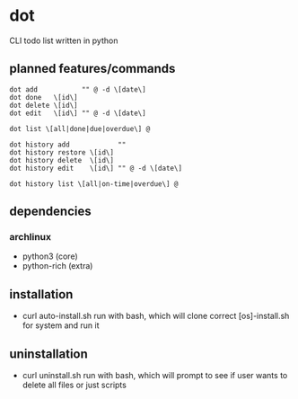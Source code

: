 # dot

CLI todo list written in python

## planned features/commands

```
dot add           "" @ -d \[date\]
dot done   \[id\]
dot delete \[id\]
dot edit   \[id\] "" @ -d \[date\]

dot list \[all|done|due|overdue\] @

dot history add            ""
dot history restore \[id\]
dot history delete  \[id\]
dot history edit    \[id\] "" @ -d \[date\]

dot history list \[all|on-time|overdue\] @
```

## dependencies

### archlinux
* python3     (core)
* python-rich (extra)

## installation

* curl auto-install.sh run with bash, which will clone correct \[os\]-install.sh for system and run it

## uninstallation

* curl uninstall.sh run with bash, which will prompt to see if user wants to delete all files or just scripts
